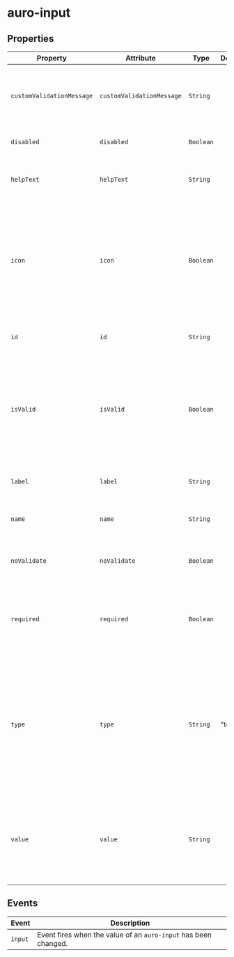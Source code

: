 # auro-input

## Properties

| Property                  | Attribute                 | Type      | Default | Description                                      |
|---------------------------|---------------------------|-----------|---------|--------------------------------------------------|
| `customValidationMessage` | `customValidationMessage` | `String`  |         | Overrides the browser validation message when the input is invalid. |
| `disabled`                | `disabled`                | `Boolean` |         | If set, disables the input.                      |
| `helpText`                | `helpText`                | `String`  |         | Sets the help text displayed below the input.    |
| `icon`                    | `icon`                    | `Boolean` |         | If set, will render an icon inside the input to the left of the value. Support is limited to auro-input instances with credit card format. |
| `id`                      | `id`                      | `String`  |         | Sets the unique ID of the element.               |
| `isValid`                 | `isValid`                 | `Boolean` |         | Can be accessed to determine if the input is in an error state or not. Not intended to be set by the consumer. |
| `label`                   | `label`                   | `String`  |         | Sets the label text for the input.               |
| `name`                    | `name`                    | `String`  |         | Populates the `name` attribute on the input.     |
| `noValidate`              | `noValidate`              | `Boolean` |         | If set, disables auto-validation on blur.        |
| `required`                | `required`                | `Boolean` |         | Populates the `required` attribute on the input. Used for client-side validation. |
| `type`                    | `type`                    | `String`  | "text"  | Populates the `type` attribute on the input. Allowed values are `password`, `email`, `credit-card`  or `text`. If given value is not allowed or set, defaults to `text`. |
| `value`                   | `value`                   | `String`  |         | Populates the `value` attribute on the input. Can also be read to retrieve the current value of the input. |

## Events

| Event   | Description                                      |
|---------|--------------------------------------------------|
| `input` | Event fires when the value of an `auro-input` has been changed. |
